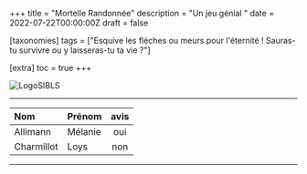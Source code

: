 +++
title = "Mortelle Randonnée"
description = "Un jeu génial "
date = 2022-07-22T00:00:00Z
draft = false

[taxonomies]
tags = ["Esquive les flèches ou meurs pour l'éternité ! Sauras-tu survivre ou y laisseras-tu ta vie ?"]

[extra]
toc = true
+++

![LogoSIBLS](https://biodiversitypmc.sibils.org/img/logo_banner.7ff68d4d.png)

_______________________________
| Nom       |Prénom   |avis   | 
|:----------|:--------|:-----:|
|Allimann   |Mélanie  |oui    |
|Charmillot |Loys     |non    |
_______________________________

